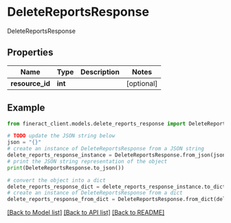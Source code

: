 # DeleteReportsResponse

DeleteReportsResponse

## Properties

Name | Type | Description | Notes
------------ | ------------- | ------------- | -------------
**resource_id** | **int** |  | [optional] 

## Example

```python
from fineract_client.models.delete_reports_response import DeleteReportsResponse

# TODO update the JSON string below
json = "{}"
# create an instance of DeleteReportsResponse from a JSON string
delete_reports_response_instance = DeleteReportsResponse.from_json(json)
# print the JSON string representation of the object
print(DeleteReportsResponse.to_json())

# convert the object into a dict
delete_reports_response_dict = delete_reports_response_instance.to_dict()
# create an instance of DeleteReportsResponse from a dict
delete_reports_response_from_dict = DeleteReportsResponse.from_dict(delete_reports_response_dict)
```
[[Back to Model list]](../README.md#documentation-for-models) [[Back to API list]](../README.md#documentation-for-api-endpoints) [[Back to README]](../README.md)


